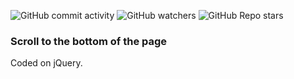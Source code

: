 ![GitHub commit activity](https://img.shields.io/github/commit-activity/m/heartshapedbox/scroll-down?color=5955E8&label=commits&logo=python&logoColor=d4d9ff)
![GitHub watchers](https://img.shields.io/github/watchers/heartshapedbox/scroll-down?color=5955E8&logo=github)
![GitHub Repo stars](https://img.shields.io/github/stars/heartshapedbox/scroll-down?color=5955E8&logo=github)

### Scroll to the bottom of the page
Coded on jQuery.
